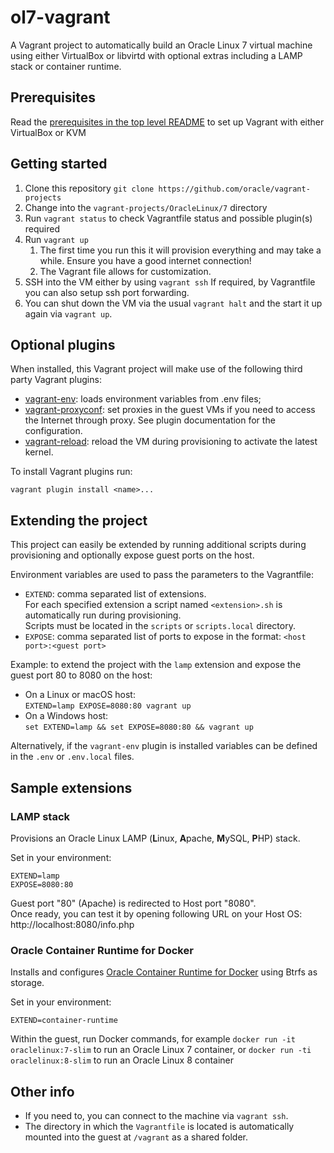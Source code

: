 # ol7-vagrant

A Vagrant project to automatically build an Oracle Linux 7 virtual machine using either VirtualBox or libvirtd with optional extras including a LAMP stack or container runtime.

## Prerequisites

Read the [prerequisites in the top level README](../../README.md#prerequisites) to set up Vagrant with either VirtualBox or KVM

## Getting started

1. Clone this repository `git clone https://github.com/oracle/vagrant-projects`
1. Change into the `vagrant-projects/OracleLinux/7` directory
1. Run `vagrant status` to check Vagrantfile status and possible plugin(s) required
1. Run `vagrant up`
   1. The first time you run this it will provision everything and may take a while. Ensure you have a good internet connection!
   1. The Vagrant file allows for customization.
1. SSH into the VM either by using `vagrant ssh`
   If required, by Vagrantfile you can also setup ssh port forwarding.
1. You can shut down the VM via the usual `vagrant halt` and the start it up again via `vagrant up`.

## Optional plugins

When installed, this Vagrant project will make use of the following third party Vagrant plugins:

- [vagrant-env](https://github.com/gosuri/vagrant-env): loads environment
variables from .env files;
- [vagrant-proxyconf](https://github.com/tmatilai/vagrant-proxyconf): set
proxies in the guest VMs if you need to access the Internet through proxy. See
plugin documentation for the configuration.
- [vagrant-reload](https://github.com/aidanns/vagrant-reload): reload the VM
during provisioning to activate the latest kernel.

To install Vagrant plugins run:

```shell
vagrant plugin install <name>...
```

## Extending the project

This project can easily be extended by running additional scripts during provisioning and optionally expose guest ports on the host.

Environment variables are used to pass the parameters to the Vagrantfile:

- `EXTEND`: comma separated list of extensions.  
   For each specified extension a script named `<extension>.sh` is automatically run during provisioning.  
   Scripts must be located in the `scripts` or `scripts.local` directory.
- `EXPOSE`: comma separated list of ports to expose in the format: `<host port>:<guest port>`

Example: to extend the project with the `lamp` extension and expose the guest port 80 to 8080 on the host:

- On a Linux or macOS host:  
   `EXTEND=lamp EXPOSE=8080:80 vagrant up`
- On a Windows host:  
   `set EXTEND=lamp && set EXPOSE=8080:80 && vagrant up`

Alternatively, if the `vagrant-env` plugin is installed variables can be defined in the `.env` or `.env.local` files.

## Sample extensions

### LAMP stack

Provisions an Oracle Linux LAMP (**L**inux, **A**pache, **M**ySQL, **P**HP) stack.

Set in your environment:

```shell
EXTEND=lamp
EXPOSE=8080:80
```

Guest port "80" (Apache) is redirected to Host port "8080".  
Once ready, you can test it by opening following URL on your Host OS: http://localhost:8080/info.php

### Oracle Container Runtime for Docker

Installs and configures [Oracle Container Runtime for Docker](https://docs.oracle.com/en/operating-systems/oracle-linux/docker/) using Btrfs as storage.

Set in your environment:

```shell
EXTEND=container-runtime
```

Within the guest, run Docker commands, for example `docker run -it oraclelinux:7-slim` to run an Oracle Linux 7 container, or `docker run -ti oraclelinux:8-slim` to run an Oracle Linux 8 container

## Other info

- If you need to, you can connect to the machine via `vagrant ssh`.
- The directory in which the `Vagrantfile` is located is automatically mounted into the guest at `/vagrant` as a shared folder.
